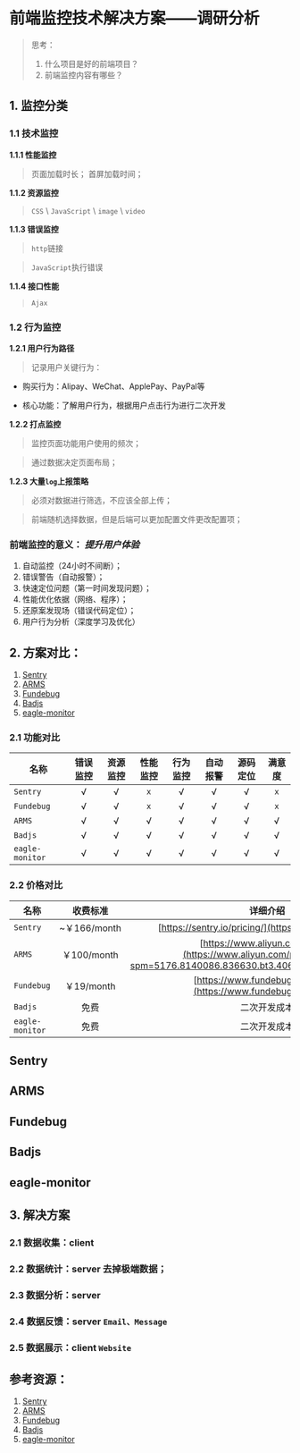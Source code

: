 # 前端监控技术解决方案——调研分析
> 思考： 
> 1. 什么项目是好的前端项目？
> 2. 前端监控内容有哪些？

## **1. 监控分类**
### 1.1 技术监控

**1.1.1 性能监控**
> 页面加载时长；
> 首屏加载时间；

**1.1.2 资源监控**
> `CSS` \ `JavaScript` \ `image` \ `video`

**1.1.3 错误监控**
> `http`链接 

> `JavaScript`执行错误

**1.1.4 接口性能**
> `Ajax` 

### 1.2 行为监控

**1.2.1 用户行为路径**
> 记录用户关键行为：

- 购买行为：Alipay、WeChat、ApplePay、PayPal等

- 核心功能：了解用户行为，根据用户点击行为进行二次开发

**1.2.2 打点监控**
> 监控页面功能用户使用的频次；

> 通过数据决定页面布局；

**1.2.3 大量`log`上报策略**
> 必须对数据进行筛选，不应该全部上传；

> 前端随机选择数据，但是后端可以更加配置文件更改配置项；

### **前端监控的意义：** *提升用户体验*
1. 自动监控（24小时不间断）；
2. 错误警告（自动报警）；
2. 快速定位问题（第一时间发现问题）；
3. 性能优化依据（网络、程序）；
4. 还原案发现场（错误代码定位）；
5. 用户行为分析（深度学习及优化）


## **2. 方案对比：**

1. [Sentry](#Sentry)
2. [ARMS](#ARMS)
3. [Fundebug](#Fundebug)
4. [Badjs](#Badjs)
5. [eagle-monitor](#eagle-monitor)

###  **2.1 功能对比**

|  名称 | 错误监控 | 资源监控 | 性能监控 | 行为监控 |自动报警| 源码定位 | 满意度 |
|  - | :-: | :-: | :-: | :-: | :-:| :-:| :-: |
| `Sentry` | √ | √ | `x` | √ | √ |  √ |  `x` |
| `Fundebug` | √ | √ | `x` | √ | √ |  √ |  `x` |
| `ARMS` | √ | √ | √ | √ | √ |  √ | √ | 
| `Badjs` | √ | √ | √ | √ | √ | √ | √ |
| `eagle-monitor` | √ | √ | √ | √ | √ |  √ | √ |

###  **2.2 价格对比**
|  名称 | 收费标准 | 详细介绍 |
|  - | :-: | :-: |
| `Sentry` |~￥166/month| [https://sentry.io/pricing/](https://sentry.io/pricing/) |
| `ARMS` | ￥100/month |[https://www.aliyun.com/price/](https://www.aliyun.com/price/product?spm=5176.8140086.836630.bt3.40657ed26f8Ijr#/arms/detail) | 
| `Fundebug` | ￥19/month|[https://www.fundebug.com/price](https://www.fundebug.com/price) | 
| `Badjs` | 免费 | 二次开发成本 | 
| `eagle-monitor` | 免费|  二次开发成本 | 

## Sentry

## ARMS

## Fundebug

## Badjs

## eagle-monitor


## **3. 解决方案**

### 2.1 数据收集：client
### 2.2 数据统计：server 去掉极端数据；
### 2.3 数据分析：server
### 2.4 数据反馈：server `Email、Message`
### 2.5 数据展示：client `Website`

## 参考资源：
1. [Sentry](https://sentry.io/for/javascript/)
2. [ARMS](https://www.aliyun.com/product/arms?spm=a2c4e.11153940.blogcont194326.18.41d92cb9SCd2zD)
3. [Fundebug](https://www.fundebug.com/)
4. [Badjs](http://slides.com/loskael/badjs/fullscreen#/)
5. [eagle-monitor](https://github.com/geeknull/eagle-monitor)